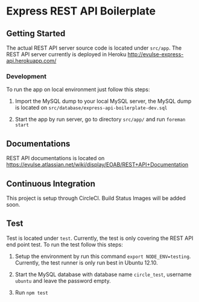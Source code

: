 Express REST API Boilerplate
============================

## Getting Started

The actual REST API server source code is located under `src/app`. The REST API
server currently is deployed in Heroku http://evulse-express-api.herokuapp.com/

### Development

To run the app on local environment just follow this steps:

1. Import the MySQL dump to your local MySQL server, the MySQL dump is located
on `src/database/express-api-boilerplate-dev.sql`

2. Start the app by run server, go to directory `src/app/` and run
`foreman start`

## Documentations

REST API documentations is located on
https://evulse.atlassian.net/wiki/display/EOAB/REST+API+Documentation

## Continuous Integration

This project is setup through CircleCI. Build Status Images will be added soon.

## Test

Test is located under `test`. Currently, the test is only covering the REST API
end point test. To run the test follow this steps:

1. Setup the environment by run this command `export NODE_ENV=testing`.
Currently, the test runner is only run best in Ubuntu 12.10.

2. Start the MySQL database with database name `circle_test`, username `ubuntu`
and leave the password empty.

3. Run `npm test`